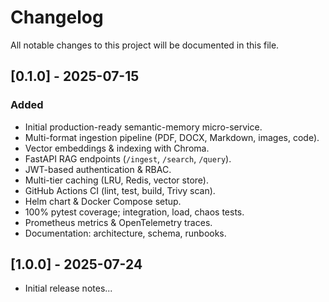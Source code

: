 # Changelog

All notable changes to this project will be documented in this file.

## [0.1.0] - 2025-07-15
### Added
- Initial production-ready semantic-memory micro-service.
- Multi-format ingestion pipeline (PDF, DOCX, Markdown, images, code).
- Vector embeddings & indexing with Chroma.
- FastAPI RAG endpoints (`/ingest`, `/search`, `/query`).
- JWT-based authentication & RBAC.
- Multi-tier caching (LRU, Redis, vector store).
- GitHub Actions CI (lint, test, build, Trivy scan).
- Helm chart & Docker Compose setup.
- 100% pytest coverage; integration, load, chaos tests.
- Prometheus metrics & OpenTelemetry traces.
- Documentation: architecture, schema, runbooks.

## [1.0.0] - 2025-07-24
- Initial release notes...
